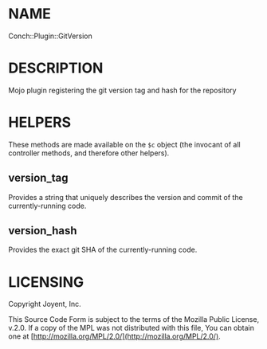 # NAME

Conch::Plugin::GitVersion

# DESCRIPTION

Mojo plugin registering the git version tag and hash for the repository

# HELPERS

These methods are made available on the `$c` object (the invocant of all controller methods,
and therefore other helpers).

## version\_tag

Provides a string that uniquely describes the version and commit of the currently-running code.

## version\_hash

Provides the exact git SHA of the currently-running code.

# LICENSING

Copyright Joyent, Inc.

This Source Code Form is subject to the terms of the Mozilla Public License,
v.2.0. If a copy of the MPL was not distributed with this file, You can obtain
one at [http://mozilla.org/MPL/2.0/](http://mozilla.org/MPL/2.0/).
